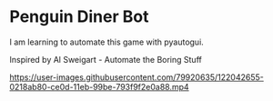 # Penguin Diner Bot

I am learning to automate this game with pyautogui.

Inspired by Al Sweigart - Automate the Boring Stuff

https://user-images.githubusercontent.com/79920635/122042655-0218ab80-ce0d-11eb-99be-793f9f2e0a88.mp4


